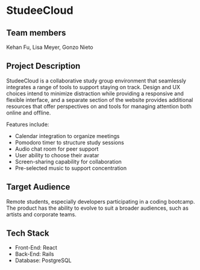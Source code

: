 # StudeeCloud

## Team members
Kehan Fu, Lisa Meyer, Gonzo Nieto

## Project Description
StudeeCloud is a collaborative study group environment that seamlessly integrates a range of tools to support staying on track. Design and UX choices intend to minimize distraction while providing a responsive and flexible interface, and a separate section of the website provides additional resources that offer perspectives on and tools for managing attention both online and offline.

Features include:

- Calendar integration to organize meetings
- Pomodoro timer to structure study sessions
- Audio chat room for peer support
- User ability to choose their avatar
- Screen-sharing capability for collaboration
- Pre-selected music to support concentration

## Target Audience
Remote students, especially developers participating in a coding bootcamp. The product has the ability to evolve to suit a broader audiences, such as artists and corporate teams.

## Tech Stack
- Front-End: React
- Back-End: Rails
- Database: PostgreSQL